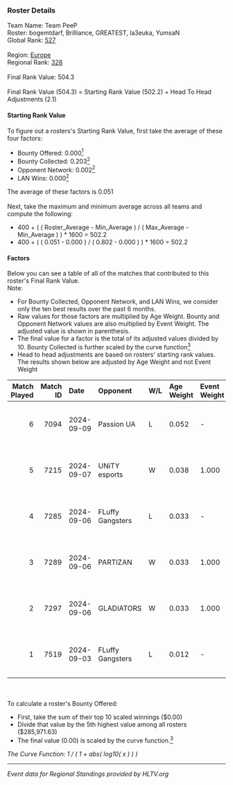 ### Roster Details<br />
Team Name: Team PeeP<br />
Roster: bogemtdarf, Brilliance, GREATEST, la3euka, YumsaN<br />
Global Rank: [527](../../standings_global_2025_02_28.md)<br />
<br />
Region: [Europe]( ../../standings_europe_2025_02_28.md)<br />
Regional Rank: [328]( ../../standings_europe_2025_02_28.md)<br />
<br />
Final Rank Value:  504.3<br />
<br />
Final Rank Value (504.3) = Starting Rank Value (502.2) + Head To Head Adjustments (2.1)<br />

#### Starting Rank Value<br />
To figure out a rosters's Starting Rank Value, first take the average of these four factors:<br />
- Bounty Offered: 0.000[<sup>1</sup>](#table2)
- Bounty Collected: 0.203[<sup>2</sup>](#table1)
- Opponent Network: 0.002[<sup>2</sup>](#table1)
- LAN Wins: 0.000[<sup>2</sup>](#table1)

The average of these factors is 0.051<br />
<br />
Next, take the maximum and minimum average across all teams and compute the following:<br />
- 400 + ( ( Roster_Average - Min_Average ) / ( Max_Average - Min_Average ) ) * 1600 = 502.2
- 400 + ( ( 0.051 - 0.000 ) / ( 0.802 - 0.000 ) ) * 1600 = 502.2


#### Factors<br />
Below you can see a table of all of the matches that contributed to this roster's Final Rank Value.<br />
Note:<br />

- For Bounty Collected, Opponent Network, and LAN Wins, we consider only the ten best results over the past 6 months.
- Raw values for those factors are multiplied by Age Weight. Bounty and Opponent Network values are also multiplied by Event Weight. The adjusted value is shown in parenthesis.
- The final value for a factor is the total of its adjusted values divided by 10. Bounty Collected is further scaled by the curve function[<sup>3</sup>](#curveFunction)
- Head to head adjustments are based on rosters' starting rank values. The results shown below are adjusted by Age Weight and not Event Weight
<span id="table1"></span><br />


| Match Played | Match ID | Date       | Opponent         | W/L | Age Weight | Event Weight | Bounty Collected | Opponent Network | LAN Wins  | H2H Adj. | Roster                                            |
| -: | -: | :- | :- | :- | :- | :- | :- | :- | :- | -: | :- |
|            6 |     7094 | 2024-09-09 | Passion UA       | L   | 0.052      | -            | -                | -                | -         |    -0.04 | bogemtdarf, Brilliance, GREATEST, la3euka, YumsaN |
|            5 |     7215 | 2024-09-07 | UNiTY esports    | W   | 0.038      | 1.000        | 0.030 (0.001)    | 0.447 (0.017)    | 0 (0.000) |     1.14 | bogemtdarf, Brilliance, GREATEST, la3euka, YumsaN |
|            4 |     7285 | 2024-09-06 | FLuffy Gangsters | L   | 0.033      | -            | -                | -                | -         |    -0.07 | bogemtdarf, Brilliance, GREATEST, la3euka, YumsaN |
|            3 |     7289 | 2024-09-06 | PARTIZAN         | W   | 0.033      | 1.000        | 0.000 (0.000)    | 0.085 (0.003)    | 0 (0.000) |     0.72 | bogemtdarf, Brilliance, GREATEST, la3euka, YumsaN |
|            2 |     7297 | 2024-09-06 | GLADIATORS       | W   | 0.033      | 1.000        | 0.000 (0.000)    | 0.000 (0.000)    | 0 (0.000) |     0.37 | bogemtdarf, Brilliance, GREATEST, la3euka, YumsaN |
|            1 |     7519 | 2024-09-03 | FLuffy Gangsters | L   | 0.012      | -            | -                | -                | -         |    -0.03 | bogemtdarf, Brilliance, GREATEST, la3euka, YumsaN |

<br />
<span id="table2"></span><br />
To calculate a roster's Bounty Offered:<br />

- First, take the sum of their top 10 scaled winnings ($0.00)
- Divide that value by the 5th highest value among all rosters ($285,971.63)
- The final value (0.00) is scaled by the curve function.[<sup>3</sup>](#curveFunction)

<span id="curveFunction"></span>_The Curve Function: 1 / ( 1 + abs( log10( x ) ) )_<br />

---
_Event data for Regional Standings provided by HLTV.org_<br />
